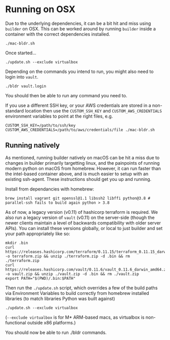 # Running on OSX

Due to the underlying dependencies, it can be a bit hit and miss using `builder` on OSX. This can be worked around by running `builder` inside a container with the correct dependencies installed.

```
./mac-bldr.sh
```

Once started...

```
./update.sh --exclude virtualbox
```

Depending on the commands you intend to run, you might also need to login into `vault`.

```
./bldr vault.login
```

You should then be able to run any command you need to.

If you use a different SSH key, or your AWS credentials are stored in a non-standard location then use the `CUSTOM_SSH_KEY` and `CUSTOM_AWS_CREDENTIALS` environment variables to point at the right files, e.g.

```
CUSTOM_SSH_KEY=/path/to/ssh/key CUSTOM_AWS_CREDENTIALS=/path/to/aws/credentials/file ./mac-bldr.sh
```

## Running natively

As mentioned, running builder natively on macOS can be hit a miss due to changes in builder primarily targetting linux, and the painpoints of running modern python on macOS from homebrew. However, it can run faster than the intel-based container above, and is much easier to setup with an existing ssh-agent. These instructions should get you up and running.

Install from dependancies with homebrew:

```
brew install vagrant git openssl@1.1 libssh2 libffi python@3.8 # parallel-ssh fails to build again python > 3.8
```

As of now, a legacy version (v0.11) of hashicorp terraform is required. We also run a legacy version of `vault` (v0.11) on the server-side (though the newer clients maintain a level of backwards compatibility with older server APIs). You can install these versions globally, or local to just builder and set your path appropriately like so:

```
mkdir .bin
curl https://releases.hashicorp.com/terraform/0.11.15/terraform_0.11.15_darwin_amd64.zip -o terraform.zip && unzip ./terraform.zip -d .bin && rm ./terraform.zip
curl https://releases.hashicorp.com/vault/0.11.6/vault_0.11.6_darwin_amd64.zip -o vault.zip && unzip ./vault.zip -d .bin && rm ./vault.zip
export PATH="$(PWD)/.bin:$PATH"
```

Then run the `./update.sh` script, which overrides a few of the build paths via Environment Variables to build correctly from homebrew installed libraries (to match libraries Python was built against)

```
./update.sh --exclude virtualbox
```

(`--exclude virtualbox` is for M* ARM-based macs, as virtualbox is non-functional outside x86 platforms.)

You should now be able to run ./bldr commands.
